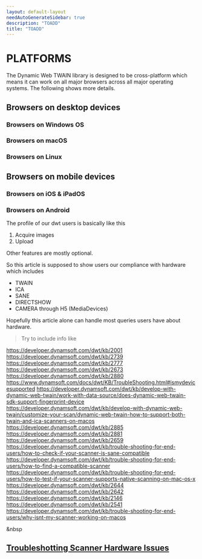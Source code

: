 ```yaml
---
layout: default-layout
needAutoGenerateSidebar: true
description: "TOADD"
title: "TOADD"
---
```


# PLATFORMS

The Dynamic Web TWAIN library is designed to be cross-platform which means it can work on all major browsers across all major operating systems. The following shows more details.

## Browsers on desktop devices
### Browsers on Windows OS
### Browsers on macOS
### Browsers on Linux

## Browsers on mobile devices

### Browsers on iOS & iPadOS
### Browsers on Android


The profile of our dwt users is basically like this

1. Acquire images
2. Upload

Other features are mostly optional.

So this article is supposed to show users our compliance with hardware which includes 

* TWAIN 
* ICA 
* SANE
* DIRECTSHOW
* CAMERA through H5 (MediaDevices)

Hopefully this article alone can handle most queries users have about hardware.

> Try to include info like


https://developer.dynamsoft.com/dwt/kb/2001
https://developer.dynamsoft.com/dwt/kb/2739
https://developer.dynamsoft.com/dwt/kb/2777
https://developer.dynamsoft.com/dwt/kb/2673
https://developer.dynamsoft.com/dwt/kb/2880
https://www.dynamsoft.com/docs/dwt/KB/TroubleShooting.html#ismydevicesupported
https://developer.dynamsoft.com/dwt/kb/develop-with-dynamic-web-twain/work-with-data-source/does-dynamic-web-twain-sdk-support-fingerprint-device
https://developer.dynamsoft.com/dwt/kb/develop-with-dynamic-web-twain/customize-your-scan/dynamic-web-twain-how-to-support-both-twain-and-ica-scanners-on-macos
https://developer.dynamsoft.com/dwt/kb/2885
https://developer.dynamsoft.com/dwt/kb/2881
https://developer.dynamsoft.com/dwt/kb/2659
https://developer.dynamsoft.com/dwt/kb/trouble-shooting-for-end-users/how-to-check-if-your-scanner-is-sane-compatible
https://developer.dynamsoft.com/dwt/kb/trouble-shooting-for-end-users/how-to-find-a-compatible-scanner
https://developer.dynamsoft.com/dwt/kb/trouble-shooting-for-end-users/how-to-test-if-your-scanner-supports-native-scanning-on-mac-os-x
https://developer.dynamsoft.com/dwt/kb/2644
https://developer.dynamsoft.com/dwt/kb/2642
https://developer.dynamsoft.com/dwt/kb/2146
https://developer.dynamsoft.com/dwt/kb/2541
https://developer.dynamsoft.com/dwt/kb/trouble-shooting-for-end-users/why-isnt-my-scanner-working-on-macos

&nbsp

## [Troubleshotting Scanner Hardware Issues](/indepth/troubleshooting/scanners-hardware.md)